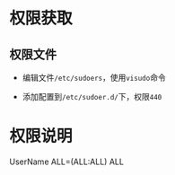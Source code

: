 # 权限获取

## 权限文件

- 编辑文件`/etc/sudoers`，使用`visudo`命令

- 添加配置到`/etc/sudoer.d/`下，权限`440`

# 权限说明

UserName ALL=(ALL:ALL) ALL


